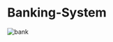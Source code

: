 ﻿# Banking-System
![bank](https://user-images.githubusercontent.com/62610699/132104725-5ee6b1c6-3e2e-42c1-9ba6-0790b5ab9613.gif)


